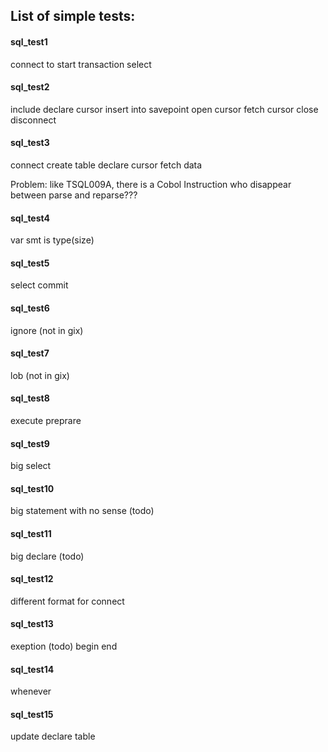 ﻿## List of simple tests:
#### sql_test1
connect to
start transaction
select

#### sql_test2
include
declare cursor
insert into
savepoint
open cursor
fetch cursor
close
disconnect

#### sql_test3
connect
create table
declare cursor
fetch data

Problem: like TSQL009A, there is a Cobol Instruction who disappear between parse and reparse???

#### sql_test4
var smt is type(size)

#### sql_test5
select
commit

#### sql_test6
ignore (not in gix)

#### sql_test7
lob (not in gix)

#### sql_test8
execute
preprare

#### sql_test9
big select

#### sql_test10
big statement with no sense (todo)

#### sql_test11
big declare (todo)

#### sql_test12
different format for connect

#### sql_test13
exeption (todo)
begin end

#### sql_test14
whenever

#### sql_test15
update
declare table

